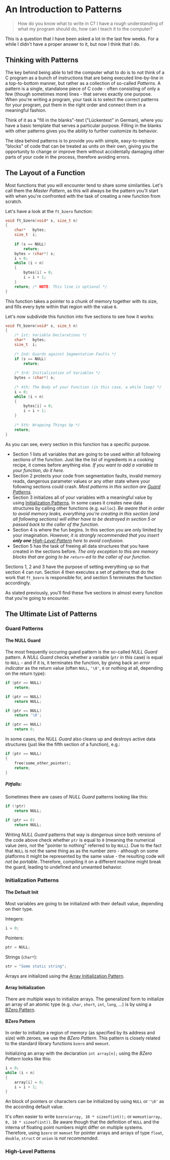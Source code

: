 # An Introduction to Patterns

> How do you know what to write in C? I have a rough understanding of what my program should do, how can I teach it to the computer?

This is a question that I have been asked a lot in the last few weeks. For a while I didn't have a proper answer to it, but now I think that I do.

## Thinking with Patterns
	
The key behind being able to tell the computer what to do is to not think of a C program as a bunch of instructions that are being executed line-by-line in a top-to-bottom manner, but rather as a collection of so-called _Patterns_. A pattern is a single, standalone piece of C code - often consisting of only a few (though sometimes more) lines - that serves exactly one purpose. When you're writing a program, your task is to select the correct patterns for your program, put them in the right order and connect them in a meaningful fashion.

Think of it as a "fill in the blanks"-text ("Lückentext" in German), where you have a basic template that serves a particular purpose. Filling in the blanks with other patterns gives you the ability to further customize its behavior.

The idea behind patterns is to provide you with simple, easy-to-replace "blocks" of code that can be treated as units on their own, giving you the opportunity to change or improve them without accidentally damaging other parts of your code in the process, therefore avoiding errors.

## The Layout of a Function

Most functions that you will encounter tend to share some similarities. Let's call them the _Master Pattern_, as this will always be the pattern you'll start with when you're confronted with the task of creating a new function from scratch.

Let's have a look at the `ft_bzero` function:

```c
void ft_bzero(void* s, size_t n)
{
    char*   bytes;
    size_t  i;
	
    if (s == NULL)
        return;
    bytes = (char*) s;
    i = 0;
    while (i < n)
    {
        bytes[i] = 0;
        i = i + 1;
    }
    return;	/* NOTE: This line is optional */
}
```

This function takes a pointer to a chunk of memory together with its size, and fills every byte within that region with the value `0`.

Let's now subdivide this function into five sections to see how it works:

```c
void ft_bzero(void* s, size_t n)
{
    /* 1st: Variable Declarations */
    char*   bytes;
    size_t  i;
    
    /* 2nd: Guards against Segmentation Faults */
    if (s == NULL)
        return;
    
    /* 3rd: Initialization of Variables */
    bytes = (char*) s;
    
    /* 4th: The Body of your Function (in this case, a while loop) */
    i = 0;
    while (i < n)
    {
        bytes[i] = 0;
        i = i + 1;
    }
    
    /* 5th: Wrapping Things Up */
    return;
}
```

As you can see, every section in this function has a specific purpose.

 - Section 1 lists all variables that are going to be used within all following sections of the function. Just like the list of ingredients in a cooking recipe, it comes before anything else. _If you want to add a variable to your function, do it here._
 - Section 2 protects your code from segmentation faults, invalid memory reads, dangerous parameter values or any other state where your following sections could crash. _Most patterns in this section are [Guard Patterns](#guard-patterns)._
 - Section 3 initializes all of your variables with a meaningful value by using [Initialization Patterns](#initialization-patterns). In some cases it creates new data structures by calling other functions (e.g. `malloc`). _Be aware that in order to avoid memory leaks, everything you're creating in this section (and all following sections) will either have to be destroyed in section 5 or passed back to the caller of the function._
 - Section 4 is where the fun begins. In this section you are only limited by your imagination. _However, it is strongly recommended that you insert **only one** [High-Level Pattern](#high-level-patterns) here to avoid confusion._
 - Section 5 has the task of freeing all data structures that you have created in the sections before. _The only exception to this are memory blocks that are going to be `return`-ed to the caller of our function._

Sections 1, 2 and 3 have the purpose of setting everything up so that section 4 can run. Section 4 then executes a set of patterns that do the work that `ft_bzero` is responsible for, and section 5 terminates the function accordingly.

As stated previously, you'll find these five sections in almost every function that you're going to encounter.

## The Ultimate List of Patterns

### Guard Patterns

#### The NULL Guard

The most frequently occuring guard pattern is the so-called _NULL Guard_ pattern. A _NULL Guard_ checks whether a variable (`ptr` in this case) is equal to `NULL` - and if it is, it terminates the function, by giving back an _error indicator_ as the return value (often `NULL`, `'\0'`, `0` or nothing at all, depending on the return type):

```c
if (ptr == NULL)
    return;
```

```c  
if (ptr == NULL)
    return NULL;
```

```c
if (ptr == NULL)
    return '\0';
```

```c  
if (ptr == NULL)
    return 0;
```

In some cases, the _NULL Guard_ also cleans up and destroys active data structures (just like the fifth section of a function), e.g.:

```c
if (ptr == NULL)
{
    free(some_other_pointer);
    return;
}
```

##### Pitfalls:
Sometimes there are cases of _NULL Guard_ patterns looking like this:

```c
if (!ptr)
    return NULL;
```

```c  
if (ptr == 0)
    return NULL;
```

Writing _NULL Guard_ patterns that way is _dangerous_ since both versions of the code above check whether `ptr` is equal to `0` (meaning the numerical value zero, not the "pointer to nothing" referred to by `NULL`). Due to the fact that `NULL` is not the same thing as as the number zero - although on some platforms it might be represented by the same value - the resulting code will _not be portable_. Therefore, compiling it on a different machine might break the guard, leading to undefined and unwanted behavior.


### Initialization Patterns

#### The Default Init

Most variables are going to be initialized with their default value, depending on their type.

Integers:

```c
i = 0;
```

Pointers:

```c  
ptr = NULL;
```

Strings (`char*`):

```c
str = "Some static string";
```

Arrays are initialized using the [Array Initialization Pattern](#array-initialization).

#### Array Initialization
There are multiple ways to initialize arrays. The generalized form to initialize an array of an atomic type (e.g. `char`, `short`, `int`, `long`, ...) is by using a [BZero Pattern](#bzero-pattern).

#### BZero Pattern
In order to initialize a region of memory (as specified by its address and size) with zeroes, we use the _BZero Pattern_. This pattern is closely related to the standard library functions `bzero` and `memset`.

Initializing an array with the declaration `int array[n];` using the _BZero Pattern_ looks like this:

```c
i = 0;
while (i < n)
{
    array[i] = 0;
    i = i + 1;
}
```

An block of pointers or characters can be initialized by using `NULL` or `'\0'` as the according default value.

It's often easier to write `bzero(array, 10 * sizeof(int));` or `memset(array, 0, 10 * sizeof(int))`. Be aware though that the definition of `NULL` and the interna of floating point numbers might differ on multiple systems. Therefore, using `bzero` or `memset` for pointer arrays and arrays of type `float`, `double`, `struct` or `union` is _not recommended_.

### High-Level Patterns
